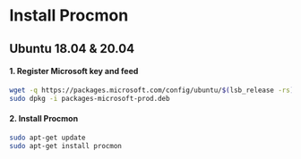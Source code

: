 # Install Procmon

## Ubuntu 18.04 & 20.04
#### 1. Register Microsoft key and feed
```sh
wget -q https://packages.microsoft.com/config/ubuntu/$(lsb_release -rs)/packages-microsoft-prod.deb -O packages-microsoft-prod.deb
sudo dpkg -i packages-microsoft-prod.deb
```

#### 2. Install Procmon
```sh
sudo apt-get update
sudo apt-get install procmon
```

